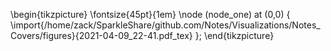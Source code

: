 \begin{tikzpicture}
\fontsize{45pt}{1em} 
\node (node_one) at (0,0) { \import{/home/zack/SparkleShare/github.com/Notes/Visualizations/Notes_Covers/figures}{2021-04-09_22-41.pdf_tex} };
\end{tikzpicture}


